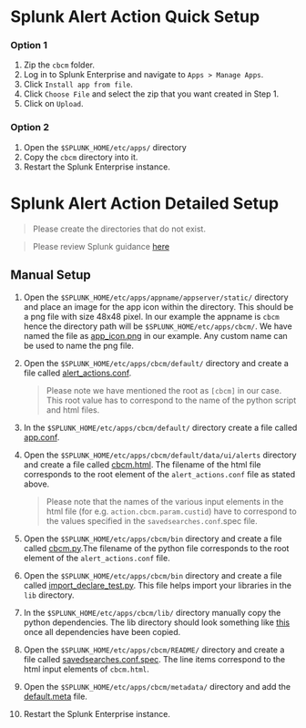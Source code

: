 # Splunk Alert Action Quick Setup
### Option 1 
1. Zip the `cbcm` folder.
2. Log in to Splunk Enterprise and navigate to `Apps > Manage Apps`.
3. Click `Install app from file`.
4. Click `Choose File` and select the zip that you want created in Step 1.
5. Click on `Upload`.

### Option 2
1. Open the `$SPLUNK_HOME/etc/apps/` directory 
2. Copy the `cbcm` directory into it. 
3. Restart the Splunk Enterprise instance.


# Splunk Alert Action Detailed Setup

> Please create the directories that do not exist.

> Please review Splunk guidance [here](https://dev.splunk.com/enterprise/docs/devtools/customalertactions/configappcaa/)

## Manual Setup
1. Open the `$SPLUNK_HOME/etc/apps/appname/appserver/static/` directory and place an image for the app icon within the directory. This should be a png file with size 48x48 pixel. In our example the appname is `cbcm` hence the directory path will be `$SPLUNK_HOME/etc/apps/cbcm/`. We have named the file as [app_icon.png](./cbcm/appserver/static/app_icon.png) in our example. Any custom name can be used to name the png file.

2. Open the `$SPLUNK_HOME/etc/apps/cbcm/default/` directory and create a file called [alert_actions.conf](./cbcm/default/alert_actions.conf).

    > Please note we have mentioned the root as `[cbcm]` in our case. This root value has to correspond to the name of the python script and html files.

3. In the `$SPLUNK_HOME/etc/apps/cbcm/default/` directory create a file called [app.conf](./cbcm/default/app.conf).

4. Open the `$SPLUNK_HOME/etc/apps/cbcm/default/data/ui/alerts` directory and create a file called [cbcm.html](./cbcm/default/data/ui/alerts/cbcm.html). The filename of the html file corresponds to the root element of the `alert_actions.conf` file as stated above.

    > Please note that the names of the various input elements in the html file (for e.g. `action.cbcm.param.custid`) have to correspond to the values specified in the `savedsearches.conf`.spec file.

5. Open the `$SPLUNK_HOME/etc/apps/cbcm/bin` directory and create a file called [cbcm.py](./cbcm/bin/cbcm.py).The filename of the python file corresponds to the root element of the `alert_actions.conf` file.

6. Open the `$SPLUNK_HOME/etc/apps/cbcm/bin` directory and create a file called [import_declare_test.py](./cbcm/bin/import_declare_test.py). This file helps import your libraries in the `lib` directory.

7. In the `$SPLUNK_HOME/etc/apps/cbcm/lib/` directory manually copy the python dependencies. The lib directory should look something like [this](./cbcm/lib/) once all dependencies have been copied.


8. Open the `$SPLUNK_HOME/etc/apps/cbcm/README/` directory and create a file called [savedsearches.conf.spec](./cbcm/README/savedsearches.conf.spec). The line items correspond to the html input elements of `cbcm.html`.

9. Open the `$SPLUNK_HOME/etc/apps/cbcm/metadata/` directory and add the [default.meta](./cbcm/metadata/default.meta) file.

10. Restart the Splunk Enterprise instance.